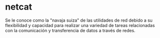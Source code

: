 # netcat
Se le conoce como la "navaja suiza" de las utilidades de red debido a su flexibilidad y capacidad para realizar una variedad de tareas relacionadas con la comunicación y transferencia de datos a través de redes.
